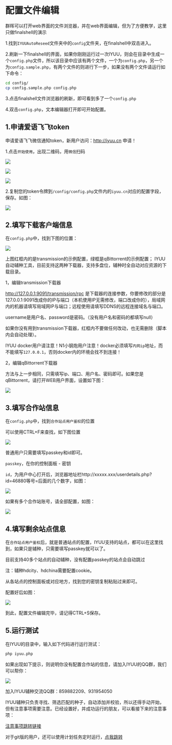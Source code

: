# 配置文件编辑

群晖可以打开web界面的文件浏览器，并在web界面编辑，但为了方便教学，这里只做finalshell的演示

1.找到`IYUUAutoReseed`文件夹中的`config`文件夹，在finalshell中双击进入。

2.刷新一下finalshell的界面，如果你刚刚运行过一次IYUU，则会在目录中生成一个`config.php`文件，所以该目录中应该有两个文件，一个为`config.php`，另一个为`config.sample.php`，有两个文件的则进行下一步，如果没有两个文件请运行如下命令：

```sh
cd config/
cp config.sample.php config.php
```

3.点击finalshell文件浏览器的刷新，即可看到多了一个`config.php`

4.双击`config.php`，文本编辑器打开即可开始配置。

## 1.申请爱语飞飞token

申请爱语飞飞微信通知token，新用户访问：http://iyuu.cn 申请！

1.点击`开始使用`，出现二维码，用`微信`扫码

![](https://cdn.iyuu.cn/usr/uploads/2019/12/2331433923.png)

![](https://cdn.iyuu.cn/usr/uploads/2019/12/3324442680.png)

![](https://cdn.iyuu.cn/usr/uploads/2019/12/3181272964.png)

2.复制您的token令牌到`/config/config.php`文件内的`iyuu.cn`对应的配置字段，保存。如图：

![](https://cdn.iyuu.cn/usr/uploads/2019/12/3669828008.png)

## 2.填写下载客户端信息

在`config.php`中，找到下图的位置：

![](https://cdn.iyuu.cn/usr/uploads/2020/04/3805158843.png)

上图红框内的是transmission的示例配置，绿框是qBittorrent的示例配置；
IYUU自动辅种工具，目前支持这两种下载器，支持多盘位，辅种时全自动对应资源的下载目录。

1，编辑transmission下载器

http://127.0.0.1:9091/transmission/rpc 是下载器的连接参数，你要修改的部分是127.0.0.1:9091改成你的IP与端口（本机使用IP无需修改，端口改成你的），局域网内的机器请填写局域网IP与端口；远程使用请填写DDNS的远程连接域名与端口。

username是用户名、password是密码。（没有用户名和密码的都填写null）

如果你没有用到transmission下载器，红框内不要做任何改动，也无需删除（脚本内会自动处理）。

IYUU docker用户请注意！N1小钢炮用户注意！docker必须填写`内网ip`地址，而不能填写`127.0.0.1`，否则docker内的环境会找不到连接！

2，编辑qBittorrent下载器

方法与上一步相同，只需填写ip、端口、用户名、密码即可。如果您是qBittorrent，请打开WEB用户界面，设置如下图：

![](https://cdn.iyuu.cn/usr/uploads/2019/12/405587689.png)

## 3.填写合作站信息

在`config.php`中，找到`合作站点用户鉴权`的位置

可以使用CTRL+F来查找，如下图位置

![](https://cdn.iyuu.cn/usr/uploads/2019/12/3696916642.png)

普通用户只需要填写passkey和id即可。

`passkey`，在你的控制面板 - 密钥

`id`，为用户中心打开后，浏览器地址栏http://xxxxx.xxx/userdetails.php?id=46880等号=后面的几个数字，如图：

![](https://cdn.iyuu.cn/usr/uploads/2019/12/1230288911.png)

如果有多个合作站账号，请全部配置，如图：

![](https://cdn.iyuu.cn/usr/uploads/2020/04/1792901782.png)

## 4.填写剩余站点信息

在`合作站点用户鉴权`后，就是普通站点的配置，IYUU支持的站点，都可以在这里找到，如果只是辅种，只需要填写passkey就可以了。

目前支持40多个站点的自动辅种，没有配置passkey的站点会自动跳过

注：辅种hdcity、hdchina需要配置cookie。

从各站点的控制面板或对应地方，找到您的密钥复制粘贴过来即可。

配置好后如图：

![](https://cdn.iyuu.cn/usr/uploads/2019/12/890327305.png)

到此，配置文件编辑完毕，请记得CTRL+S保存。

## 5.运行测试

在IYUU的目录中，输入如下代码进行运行测试：

```sh
php iyuu.php
```

如果出现如下提示，则说明你没有配置合作站的信息，请加入IYUU的QQ群，我们可以帮你：

![](https://i.loli.net/2020/10/13/Eip7JvSXNZDOe5m.jpg)

加入IYUU辅种交流QQ群：859882209、931954050

IYUU辅种只负责寻找、筛选匹配的种子，自动添加并校验，所以还得手动开始，但有注意事项需要注意。已经设置好，并成功运行的朋友，可以看接下来的注意事项：

[注意事项跳转链接](https://github.com/AnthonyMSen/IYUUGuide/blob/main/6.%E5%B8%B8%E8%A7%81%E9%97%AE%E9%A2%98%E8%A7%A3%E5%86%B3%E6%96%B9%E6%A1%88.md)

对于git版的用户，还可以使用计划任务定时运行，[点我跳转](https://github.com/AnthonyMSen/IYUUGuide/blob/main/4.%E8%AE%A1%E5%88%92%E4%BB%BB%E5%8A%A1%E9%85%8D%E7%BD%AE.md)